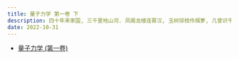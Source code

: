 ```yaml
---
title: 量子力学 第一卷 下
description: 四十年来家国, 三千里地山河. 凤阁龙楼连霄汉, 玉树琼枝作烟萝, 几曾识干戈?
date: 2022-10-31
---
```


- [量子力学 (第一卷)](https://book.douban.com/subject/25954720/)
